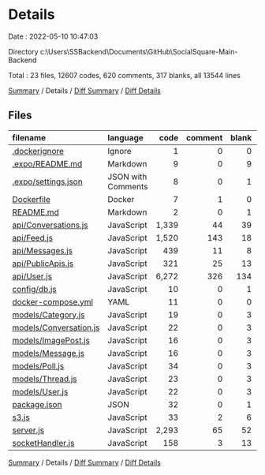# Details

Date : 2022-05-10 10:47:03

Directory c:\Users\SSBackend\Documents\GitHub\SocialSquare-Main-Backend

Total : 23 files,  12607 codes, 620 comments, 317 blanks, all 13544 lines

[Summary](results.md) / Details / [Diff Summary](diff.md) / [Diff Details](diff-details.md)

## Files
| filename | language | code | comment | blank | total |
| :--- | :--- | ---: | ---: | ---: | ---: |
| [.dockerignore](/.dockerignore) | Ignore | 1 | 0 | 0 | 1 |
| [.expo/README.md](/.expo/README.md) | Markdown | 9 | 0 | 9 | 18 |
| [.expo/settings.json](/.expo/settings.json) | JSON with Comments | 8 | 0 | 1 | 9 |
| [Dockerfile](/Dockerfile) | Docker | 7 | 1 | 0 | 8 |
| [README.md](/README.md) | Markdown | 2 | 0 | 1 | 3 |
| [api/Conversations.js](/api/Conversations.js) | JavaScript | 1,339 | 44 | 39 | 1,422 |
| [api/Feed.js](/api/Feed.js) | JavaScript | 1,520 | 143 | 18 | 1,681 |
| [api/Messages.js](/api/Messages.js) | JavaScript | 439 | 11 | 8 | 458 |
| [api/PublicApis.js](/api/PublicApis.js) | JavaScript | 321 | 25 | 13 | 359 |
| [api/User.js](/api/User.js) | JavaScript | 6,272 | 326 | 134 | 6,732 |
| [config/db.js](/config/db.js) | JavaScript | 10 | 0 | 1 | 11 |
| [docker-compose.yml](/docker-compose.yml) | YAML | 11 | 0 | 0 | 11 |
| [models/Category.js](/models/Category.js) | JavaScript | 19 | 0 | 3 | 22 |
| [models/Conversation.js](/models/Conversation.js) | JavaScript | 22 | 0 | 3 | 25 |
| [models/ImagePost.js](/models/ImagePost.js) | JavaScript | 16 | 0 | 3 | 19 |
| [models/Message.js](/models/Message.js) | JavaScript | 16 | 0 | 3 | 19 |
| [models/Poll.js](/models/Poll.js) | JavaScript | 34 | 0 | 3 | 37 |
| [models/Thread.js](/models/Thread.js) | JavaScript | 23 | 0 | 3 | 26 |
| [models/User.js](/models/User.js) | JavaScript | 22 | 0 | 3 | 25 |
| [package.json](/package.json) | JSON | 32 | 0 | 1 | 33 |
| [s3.js](/s3.js) | JavaScript | 33 | 2 | 6 | 41 |
| [server.js](/server.js) | JavaScript | 2,293 | 65 | 52 | 2,410 |
| [socketHandler.js](/socketHandler.js) | JavaScript | 158 | 3 | 13 | 174 |

[Summary](results.md) / Details / [Diff Summary](diff.md) / [Diff Details](diff-details.md)